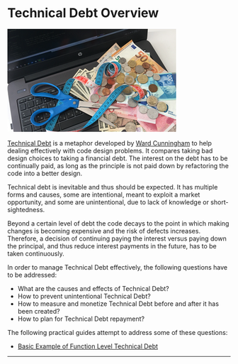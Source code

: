 # Technical Debt Overview

![Technical Debt](/images/technical-debt-381x232.png)

[Technical Debt][1] is a metaphor developed by [Ward Cunningham][2] to help dealing effectively with 
code design problems. It compares taking bad design choices to taking a financial debt. The interest 
on the debt has to be continually paid, as long as the principle is not paid down by refactoring 
the code into a better design. 

Technical debt is inevitable and thus should be expected. It has multiple forms and causes, some are 
intentional, meant to exploit a market opportunity, and some are unintentional, due to lack of 
knowledge or short-sightedness.

Beyond a certain level of debt the code decays to the point in which making changes is becoming 
expensive and the risk of defects increases. Therefore, a decision of continuing paying the interest 
versus paying down the principal, and thus reduce interest payments in the future, has to be taken 
continuously.

In order to manage Technical Debt effectively, the following questions have to be addressed:

- What are the causes and effects of Technical Debt?
- How to prevent unintentional Technical Debt?
- How to measure and monetize Technical Debt before and after it has been created?
- How to plan for Technical Debt repayment?

The following practical guides attempt to address some of these questions:

- [Basic Example of Function Level Technical Debt][3]

---

[1]: https://en.wikipedia.org/wiki/Technical_debt
[2]: https://en.wikipedia.org/wiki/Ward_Cunningham
[3]: /Topics/Technical%20Debt